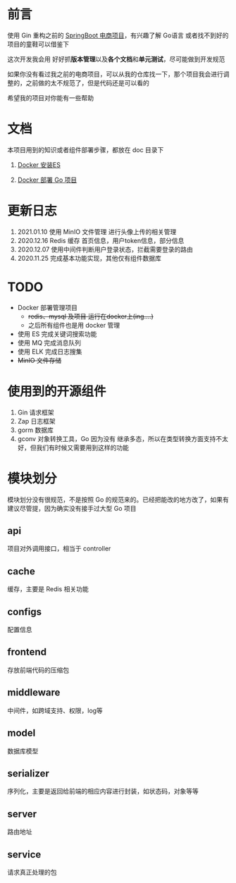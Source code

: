 # 前言

使用 Gin 重构之前的 [SpringBoot 电商项目](https://github.com/leosanqing/foodie-shop-dev)，有兴趣了解 Go语言 或者找不到好的项目的童鞋可以借鉴下

这次开发我会用 好好抓**版本管理**以及**各个文档**和**单元测试**，尽可能做到开发规范

如果你没有看过我之前的电商项目，可以从我的仓库找一下，那个项目我会进行调整的，之前做的太不规范了，但是代码还是可以看的

希望我的项目对你能有一些帮助

# 文档

本项目用到的知识或者组件部署步骤，都放在 doc 目录下

1. [Docker 安装ES](https://github.com/leosanqing/go_foodie_shop/blob/master/doc/ES%20Docker%E9%83%A8%E7%BD%B2%E5%8F%8A%E8%B0%83%E7%94%A8.md) 

2. [Docker 部署 Go 项目](https://github.com/leosanqing/go_foodie_shop/blob/master/doc/Docker%E9%83%A8%E7%BD%B2%E9%A1%B9%E7%9B%AE.md)

   

# 更新日志

1. 2021.01.10 使用 MinIO 文件管理 进行头像上传的相关管理
2. 2020.12.16 Redis 缓存 首页信息，用户token信息，部分信息
3. 2020.12.07 使用中间件判断用户登录状态，拦截需要登录的路由
4. 2020.11.25 完成基本功能实现，其他仅有组件数据库



# TODO

- Docker 部署管理项目
  - ~~redis、mysql 及项目 运行在docker上(ing....)~~
  - 之后所有组件也是用 docker 管理
- 使用 ES 完成关键词搜索功能
- 使用 MQ 完成消息队列
- 使用 ELK 完成日志搜集
- ~~MinIO 文件存储~~





# 使用到的开源组件

1. Gin 请求框架
2. Zap 日志框架
3. gorm 数据库
4. gconv 对象转换工具，Go 因为没有 继承多态，所以在类型转换方面支持不太好，但我们有时候又需要用到这样的功能

# 模块划分

模块划分没有很规范，不是按照 Go 的规范来的。已经把能改的地方改了，如果有建议尽管提，因为确实没有接手过大型 Go 项目

## api 

项目对外调用接口，相当于 controller

## cache

缓存，主要是 Redis 相关功能

## configs

配置信息

## frontend

存放前端代码的压缩包

## middleware

中间件，如跨域支持、权限，log等

## model 

数据库模型

## serializer

序列化，主要是返回给前端的相应内容进行封装，如状态码，对象等等

## server

路由地址

## service

请求真正处理的包

